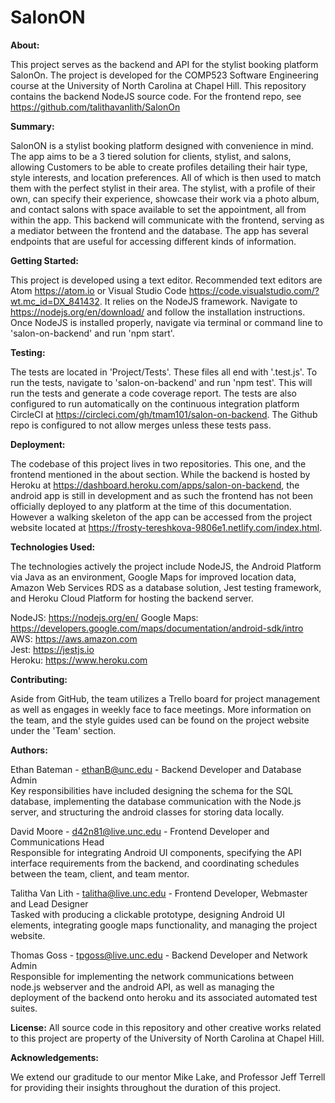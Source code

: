# SalonON

**About:**

This project serves as the backend and API for the stylist booking platform SalonOn. The project is developed for the COMP523 Software Engineering course at the University of North Carolina at Chapel Hill. This repository contains the backend NodeJS source code. For the frontend repo, see https://github.com/talithavanlith/SalonOn

**Summary:**

SalonON is a stylist booking platform designed with convenience in mind. The app aims to be a 3 tiered solution for clients, stylist, and salons, allowing Customers to be able to create profiles detailing their hair type, style interests, and location preferences. All of which is then used to match them with the perfect stylist in their area. The stylist, with a profile of their own, can specify their experience, showcase their work via a photo album, and contact salons with space available to set the appointment, all from within the app. This backend will communicate with the frontend, serving as a mediator between the frontend and the database.  The app has several endpoints that are useful for accessing different kinds of information.

**Getting Started:**

This project is developed using a text editor. Recommended text editors are Atom https://atom.io or Visual Studio Code https://code.visualstudio.com/?wt.mc_id=DX_841432.  It relies on the NodeJS framework.  Navigate to https://nodejs.org/en/download/ and follow the installation instructions.  Once NodeJS is installed properly, navigate via terminal or command line to 'salon-on-backend' and run 'npm start'.  

**Testing:**

The tests are located in 'Project/Tests'.  These files all end with '.test.js'.  To run the tests, navigate to 'salon-on-backend' and run 'npm test'.  This will run the tests and generate a code coverage report.  The tests are also configured to run automatically on the continuous integration platform CircleCI at https://circleci.com/gh/tmam101/salon-on-backend.  The Github repo is configured to not allow merges unless these tests pass.  

**Deployment:**

The codebase of this project lives in two repositories. This one, and the frontend mentioned in the about section. While the backend is hosted by Heroku at https://dashboard.heroku.com/apps/salon-on-backend, the android app is still in development and as such the frontend has not been officially deployed to any platform at the time of this documentation. However a walking skeleton of the app can be accessed from the project website located at https://frosty-tereshkova-9806e1.netlify.com/index.html.

**Technologies Used:**

The technologies actively the project include NodeJS, the Android Platform via Java as an environment, Google Maps for improved location data, Amazon Web Services RDS as a database solution, Jest testing framework, and Heroku Cloud Platform for hosting the backend server.

NodeJS: https://nodejs.org/en/
Google Maps: https://developers.google.com/maps/documentation/android-sdk/intro  
AWS: https://aws.amazon.com  
Jest: https://jestjs.io  
Heroku: https://www.heroku.com  

**Contributing:**

Aside from GitHub, the team utilizes a Trello board for project management as well as engages in weekly face to face meetings. More information on the team, and the style guides used can be found on the project website under the 'Team' section.

**Authors:**

Ethan Bateman - ethanB@unc.edu - Backend Developer and Database Admin   
Key responsibilities have included designing the schema for the SQL database, implementing the database communication with
the Node.js server, and structuring the android classes for storing data locally.

David Moore - d42n81@live.unc.edu - Frontend Developer and Communications Head  
Responsible for integrating Android UI components, specifying the API interface requirements from the backend, and  coordinating schedules between the team, client, and team mentor.

Talitha Van Lith - talitha@live.unc.edu - Frontend Developer, Webmaster and Lead Designer  
Tasked with producing a clickable prototype, designing Android UI elements, integrating google maps functionality, and managing the project website.

Thomas Goss - tpgoss@live.unc.edu - Backend Developer and Network Admin  
Responsible for implementing the network communications between node.js webserver and the android API, as well as managing the deployment of the backend onto heroku and its associated automated test suites.

**License:**
All source code in this repository and other creative works related to this project are property of the University of North Carolina at Chapel Hill.  

**Acknowledgements:**

We extend our graditude to our mentor Mike Lake, and Professor Jeff Terrell for providing their insights throughout the duration of this project.
